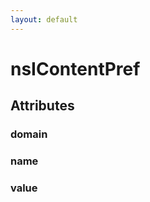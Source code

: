 ```yaml
---
layout: default
---
```


# nsIContentPref #

## Attributes ##

### domain ###

### name ###

### value ###
